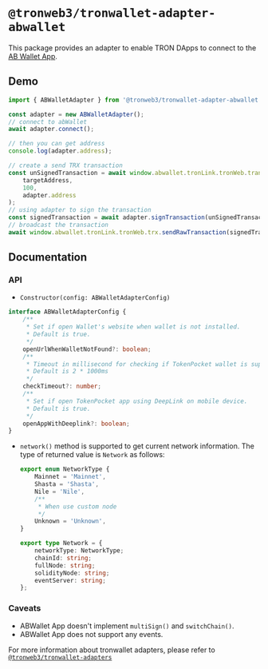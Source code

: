 # `@tronweb3/tronwallet-adapter-abwallet`

This package provides an adapter to enable TRON DApps to connect to the [AB Wallet App](https://www.ab.org/abwallet/).

## Demo

```typescript
import { ABWalletAdapter } from '@tronweb3/tronwallet-adapter-abwallet';

const adapter = new ABWalletAdapter();
// connect to abWallet
await adapter.connect();

// then you can get address
console.log(adapter.address);

// create a send TRX transaction
const unSignedTransaction = await window.abwallet.tronLink.tronWeb.transactionBuilder.sendTrx(
    targetAddress,
    100,
    adapter.address
);
// using adapter to sign the transaction
const signedTransaction = await adapter.signTransaction(unSignedTransaction);
// broadcast the transaction
await window.abwallet.tronLink.tronWeb.trx.sendRawTransaction(signedTransaction);
```

## Documentation

### API

-   `Constructor(config: ABWalletAdapterConfig)`

```typescript
interface ABWalletAdapterConfig {
    /**
     * Set if open Wallet's website when wallet is not installed.
     * Default is true.
     */
    openUrlWhenWalletNotFound?: boolean;
    /**
     * Timeout in millisecond for checking if TokenPocket wallet is supported.
     * Default is 2 * 1000ms
     */
    checkTimeout?: number;
    /**
     * Set if open TokenPocket app using DeepLink on mobile device.
     * Default is true.
     */
    openAppWithDeeplink?: boolean;
}
```

-   `network()` method is supported to get current network information. The type of returned value is `Network` as follows:

    ```typescript
    export enum NetworkType {
        Mainnet = 'Mainnet',
        Shasta = 'Shasta',
        Nile = 'Nile',
        /**
         * When use custom node
         */
        Unknown = 'Unknown',
    }

    export type Network = {
        networkType: NetworkType;
        chainId: string;
        fullNode: string;
        solidityNode: string;
        eventServer: string;
    };
    ```

### Caveats

-   ABWallet App doesn't implement `multiSign()` and `switchChain()`.
-   ABWallet App does not support any events.

For more information about tronwallet adapters, please refer to [`@tronweb3/tronwallet-adapters`](https://github.com/tronweb3/tronwallet-adapter/tree/main/packages/adapters/adapters)
